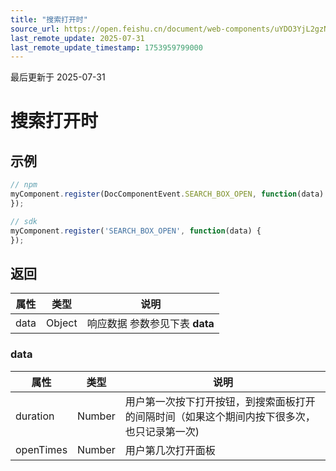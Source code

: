 ```yaml
---
title: "搜索打开时"
source_url: https://open.feishu.cn/document/web-components/uYDO3YjL2gzN24iN3cjN/event-listener/on-searchbox-open
last_remote_update: 2025-07-31
last_remote_update_timestamp: 1753959799000
---
```

最后更新于 2025-07-31

# 搜索打开时

## 示例
```js
// npm
myComponent.register(DocComponentEvent.SEARCH_BOX_OPEN, function(data) {
});

// sdk
myComponent.register('SEARCH_BOX_OPEN', function(data) {
});
```

## 返回
|属性|	类型|	说明|
| ---|----- | ------- | 
|data|	Object | 响应数据 参数参见下表 **data** |

### data
|属性|	类型|	说明|
| ---|----- | ------ | 
|duration|	Number|	用户第一次按下打开按钮，到搜索面板打开的间隔时间（如果这个期间内按下很多次，也只记录第一次)
|openTimes|	Number|	用户第几次打开面板
